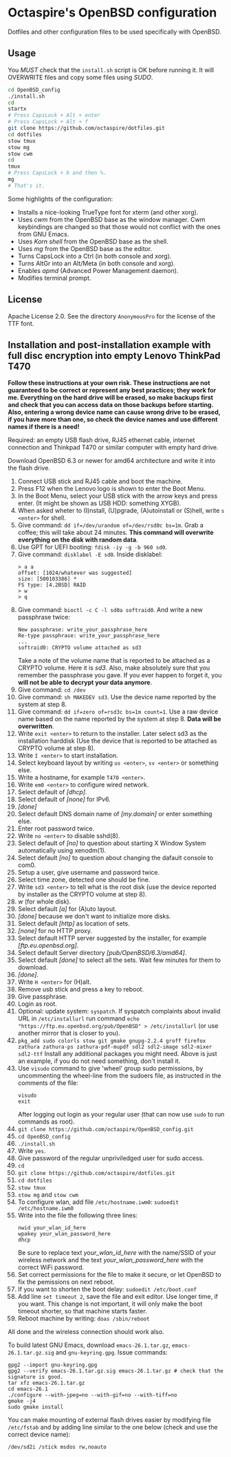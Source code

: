 # Octaspire's OpenBSD configuration

Dotfiles and other configuration files to be used specifically with OpenBSD.

## Usage

You *MUST* check that the `install.sh` script is OK before running it. It will OVERWRITE files
and copy some files using *SUDO*.

````sh
cd OpenBSD_config
./install.sh
cd
startx
# Press CapsLock + Alt + enter
# Press CapsLock + Alt + f
git clone https://github.com/octaspire/dotfiles.git
cd dotfiles
stow tmux
stow mg
stow cwm
cd
tmux
# Press CapsLock + b and then %.
mg
# That's it.
````

Some highlights of the configuration:

* Installs a nice-looking TrueType font for xterm (and other xorg).
* Uses *cwm* from the OpenBSD base as the window manager. Cwm keybindings are changed so that those would not conflict with the ones from GNU Emacs.
* Uses *Korn shell* from the OpenBSD base as the shell.
* Uses *mg* from the OpenBSD base as the editor.
* Turns CapsLock into a Ctrl (in both console and xorg).
* Turns AltGr into an Alt/Meta (in both console and xorg).
* Enables *apmd* (Advanced Power Management daemon).
* Modifies terminal prompt.

## License

Apache License 2.0. See the directory `AnonymousPro` for the license of the TTF font.

## Installation and post-installation example with full disc encryption into empty Lenovo ThinkPad T470

**Follow these instructions at your own risk. These instructions are not guaranteed to be correct or represent
any best practices; they work for me. Everything on the hard drive will be erased, so make backups
first and check that you can access data on those backups before starting. Also, entering a wrong device name
can cause wrong drive to be erased, if you have more than one, so check the device names and use different
names if there is a need!**

Required: an empty USB flash drive, RJ45 ethernet cable, internet connection and
Thinkpad T470 or similar computer with empty hard drive.

Download OpenBSD 6.3 or newer for amd64 architecture and write it into the flash drive.

1. Connect USB stick and RJ45 cable and boot the machine.
2. Press F12 when the Lenovo logo is shown to enter the Boot Menu.
3. In the Boot Menu, select your USB stick with the arrow keys and press enter.
   (It might be shown as USB HDD: something XYGB).
4. When asked wheter to (I)nstall, (U)pgrade, (A)utoinstall or (S)hell, write `s <enter>` for shell.
5. Give command: `dd if=/dev/urandom of=/dev/rsd0c bs=1m`. Grab a coffee; this will take about 24 minutes. **This command will overwrite everything on the disk with random data**.
6. Use GPT for UEFI booting: `fdisk -iy -g -b 960 sd0`.
7. Give command: `disklabel -E sd0`. Inside disklabel:
   ```
   > a a
   offset: [1024/whatever was suggested]
   size: [500103386] *
   FS type: [4.2BSD] RAID
   > w
   > q
   ```
8. Give command: `bioctl -c C -l sd0a softraid0`. And write a new passphrase twice:
   ```
   New passphrase: write_your_passphrase_here
   Re-type passphrase: write_your_passphrase_here
   ...
   softraid0: CRYPTO volume attached as sd3
   ```
   Take a note of the volume name that is reported to be attached as a CRYPTO volume.
   Here it is *sd3*. Also, make absolutely sure that you remember the passphrase you gave.
   If you ever happen to forget it, you **will not be able to decrypt your data anymore**.
9. Give command: `cd /dev`
10. Give command: `sh MAKEDEV sd3`. Use the device name reported by the system at step 8.
11. Give command: `dd if=zero of=rsd3c bs=1m count=1`. Use a raw device name based on the name
    reported by the system at step 8. **Data will be overwritten**.
12. Write `exit <enter>` to return to the installer.
    Later select sd3 as the installation harddisk (Use the device that is reported
    to be attached as CRYPTO volume at step 8).
13. Write `I <enter>` to start installation.
14. Select keyboard layout by writing `us <enter>`, `sv <enter>` or something else.
15. Write a hostname, for example `T470 <enter>`.
16. Write `em0 <enter>` to configure wired network.
17. Select default of *[dhcp]*.
18. Select default of *[none]* for IPv6.
19. *[done]*
20. Select default DNS domain name of *[my.domain]* or enter something else.
21. Enter root password twice.
22. Write `no <enter>` to disable sshd(8).
23. Select default of *[no]* to question about starting X Window System automatically using xenodm(1).
24. Select default *[no]* to question about changing the dafault console to com0.
25. Setup a user, give username and password twice.
26. Select time zone, detected one should be fine.
27. Write `sd3 <enter>` to tell what is the root disk (use the device reported by installer as the CRYPTO volume at step 8).
28. *w* (for whole disk).
29. Select default *[a]* for (A)uto layout.
30. *[done]* because we don't want to initialize more disks.
31. Select default *[http]* as location of sets.
32. *[none]* for no HTTP proxy.
33. Select default HTTP server suggested by the installer, for example *[ftp.eu.openbsd.org]*.
34. Select default Server directory *[pub/OpenBSD/6.3/amd64]*.
35. Select default *[done]* to select all the sets. Wait few minutes for them to download.
36. *[done]*.
37. Write `H <enter>` for (H)alt.
38. Remove usb stick and press a key to reboot.
39. Give passphrase.
40. Login as root.
41. Optional: update system: `syspatch`.
    If syspatch complaints about invalid URL in `/etc/installurl` run command
    `echo "https://ftp.eu.openbsd.org/pub/OpenBSD" > /etc/installurl`
    (or use another mirror that is closer to you).
42. `pkg_add sudo colorls stow git gmake gnupg-2.2.4 groff firefox zathura zathura-ps zathura-pdf-mupdf sdl2 sdl2-image sdl2-mixer sdl2-ttf`
    Install any additional packages you might need. Above is just an example, if you do not need something, don't install it.
43. Use `visudo` command to give 'wheel' group sudo permissions,
    by uncommenting the wheel-line from the sudoers file, as
    instructed in the comments of the file:
    ```
    visudo
    exit
    ```
    After logging out login as your regular user (that can now use `sudo` to run commands as root).
44. `git clone https://github.com/octaspire/OpenBSD_config.git`
45. `cd OpenBSD_config`
46.  `./install.sh`
47. Write `yes`.
48. Give password of the regular unpriviledged user for sudo access.
49. `cd`
50. `git clone https://github.com/octaspire/dotfiles.git`
51. `cd dotfiles`
52. `stow tmux`
53. `stow mg` and `stow cwm`
54. To configure wlan, add file `/etc/hostname.iwm0`:
    `sudoedit /etc/hostname.iwm0`
55. Write into the file the following three lines:
    ```
    nwid your_wlan_id_here
    wpakey your_wlan_password_here
    dhcp
    ```
    Be sure to replace text *your_wlan_id_here* with the name/SSID of
    your wireless network and the text *your_wlan_password_here* with the
    correct WiFi password.
56. Set correct permissions for the file to make it secure,
    or let OpenBSD to fix the pemissions on next reboot.
57. If you want to shorten the boot delay: `sudoedit /etc/boot.conf`
58. Add line `set timeout 2`, save the file and exit editor. Use longer time, if you want.
    This change is not important, it will only make the boot timeout shorter,
    so that machine starts faster.
59. Reboot machine by writing: `doas /sbin/reboot`

All done and the wireless connection should work also.

To build latest GNU Emacs, download `emacs-26.1.tar.gz`, `emacs-26.1.tar.gz.sig` and `gnu-keyring.gpg`.
Issue commands:

```
gpg2 --import gnu-keyring.gpg
gpg2 --verify emacs-26.1.tar.gz.sig emacs-26.1.tar.gz # check that the signature is good.
tar xfz emacs-26.1.tar.gz
cd emacs-26.1
./configure --with-jpeg=no --with-gif=no --with-tiff=no
gmake -j4
sudo gmake install
```

You can make mounting of external flash drives easier by modifying file `/etc/fstab` and
by adding line similar to the one below (check and use the correct device name):

```
/dev/sd2i /stick msdos rw,noauto
```
